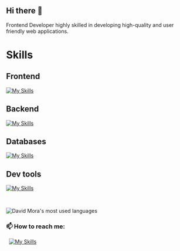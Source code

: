 ## Hi there 👋

Frontend Developer highly skilled in developing high-quality and user friendly web applications.

# Skills

## Frontend
[![My Skills](https://skillicons.dev/icons?i=js,ts,react,nextjs,angular,rxjs,mui,styledcomponents,html,css,sass,tailwind,figma&perline=10)](https://skillicons.dev)

## Backend
[![My Skills](https://skillicons.dev/icons?i=js,ts,nodejs,express,nestjs,firebase,graphql,postman,prisma&perline=10)](https://skillicons.dev)

## Databases
[![My Skills](https://skillicons.dev/icons?i=postgresql,sqlite,mongodb&perline=10)](https://skillicons.dev)

## Dev tools
[![My Skills](https://skillicons.dev/icons?i=vite,github,gitlab,azure,vscode,docker,git,bash,vercel,netlify&perline=10)](https://skillicons.dev)

&nbsp;

![David Mora's most used languages](https://github-readme-stats.vercel.app/api/top-langs/?username=mrdavid0614&layout=compact&theme=tokyonight&langs_count=10)

### 📫 How to reach me:

&nbsp;&nbsp;[![My Skills](https://skillicons.dev/icons?i=linkedin)](https://www.linkedin.com/in/raymondmora/)

<!--
**MrDavid0614/MrDavid0614** is a ✨ _special_ ✨ repository because its `README.md` (this file) appears on your GitHub profile.

Here are some ideas to get you started:

- 🔭 I’m currently working on ...
- 🌱 I’m currently learning ...
- 👯 I’m looking to collaborate on ...
- 🤔 I’m looking for help with ...
- 💬 Ask me about ...
- 📫 How to reach me: ...
- 😄 Pronouns: ...
- ⚡ Fun fact: ...
-->
